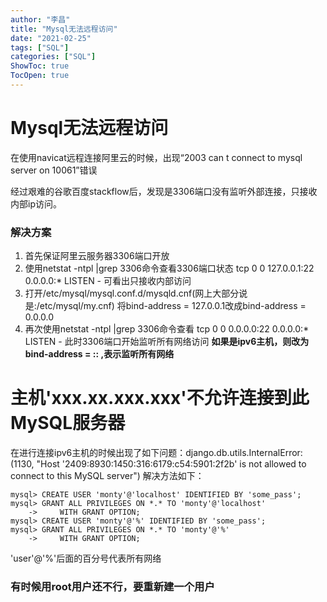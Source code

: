 ```yaml
---
author: "李昌"
title: "Mysql无法远程访问"
date: "2021-02-25"
tags: ["SQL"]
categories: ["SQL"]
ShowToc: true
TocOpen: true
---
```


#  Mysql无法远程访问

在使用navicat远程连接阿里云的时候，出现“2003 can t connect to mysql server on 10061”错误

经过艰难的谷歌百度stackflow后，发现是3306端口没有监听外部连接，只接收内部ip访问。

### 解决方案
1. 首先保证阿里云服务器3306端口开放
2. 使用netstat -ntpl |grep 3306命令查看3306端口状态
 tcp        0      0 127.0.0.1:22                  0.0.0.0:*                   LISTEN      -
 可看出只接收内部访问
3. 打开/etc/mysql/mysql.conf.d/mysqld.cnf(网上大部分说是:/etc/mysql/my.cnf)
将bind-address  = 127.0.0.1改成bind-address  = 0.0.0.0
4. 再次使用netstat -ntpl |grep 3306命令查看
tcp        0      0 0.0.0.0:22                  0.0.0.0:*                   LISTEN      -
此时3306端口开始监听所有网络访问
**如果是ipv6主机，则改为 bind-address  = :: ,表示监听所有网络**

# 主机'xxx.xx.xxx.xxx'不允许连接到此MySQL服务器

在进行连接ipv6主机的时候出现了如下问题：django.db.utils.InternalError: (1130, "Host '2409:8930:1450:316:6179:c54:5901:2f2b' is not allowed to connect to this MySQL server")
解决方法如下：
```mysql
mysql> CREATE USER 'monty'@'localhost' IDENTIFIED BY 'some_pass';
mysql> GRANT ALL PRIVILEGES ON *.* TO 'monty'@'localhost'
    ->     WITH GRANT OPTION;
mysql> CREATE USER 'monty'@'%' IDENTIFIED BY 'some_pass';
mysql> GRANT ALL PRIVILEGES ON *.* TO 'monty'@'%'
    ->     WITH GRANT OPTION;
```

'user'@'%'后面的百分号代表所有网络

### 有时候用root用户还不行，要重新建一个用户
